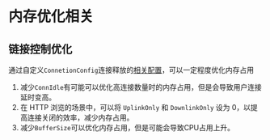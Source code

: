 # 内存优化相关

## 链接控制优化

通过自定义`ConnetionConfig`连接释放的[相关配置](../v2bx-pei-zhi-wen-jian-shuo-ming/config.md#lian-jie-kong-zhi)，可以一定程度优化内存占用

1. 减少`ConnIdle`有可能可以优化高连接数量时的内存占用，但是会导致用户连接延时变高。
2. 在 HTTP 浏览的场景中，可以将 `UplinkOnly` 和 `DownlinkOnly` 设为 0，以提高连接关闭的效率，减少内存占用。
3. 减少`BufferSize`可以优化内存占用，但是可能会导致CPU占用上升。
